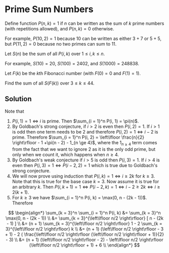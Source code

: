 # Prime Sum Numbers

Define function $P(n, k) = 1$ if $n$ can be written as the sum of $k$ prime numbers (with repetitions allowed), and $P(n, k) = 0$ otherwise.

For example, $P(10,2) = 1$ because $10$ can be written as either $3 + 7$ or $5 + 5$, but $P(11,2) = 0$ because no two primes can sum to $11$.

Let $S(n)$ be the sum of all $P(i,k)$ over $1 \le i,k \le n$.

For example, $S(10) = 20$, $S(100) = 2402$, and $S(1000) = 248838$.

Let $F(k)$ be the $k$th Fibonacci number (with $F(0) = 0$ and $F(1) = 1$).

Find the sum of all $S(F(k))$ over $3 \le k \le 44$.

## Solution

Note that

1. $P(i, 1) = 1 \iff i \text{ is prime}$. Then $\sum_{i = 1}^n P(i, 1) = \pi(n)$.
2. By Goldbach's strong conjecture, if $i > 2$ is even then $P(i, 2) = 1$. If $i > 1$ is odd then one term needs to be $2$ and therefore $P(i, 2) = 1 \iff i - 2 \text{ is prime}$. Therefore $\sum_{i = 1}^n P(i, 2) = \left\lfloor \frac{n}{2} \right\rfloor - 1 +\pi(n - 2) - 1_{n \ge 4}$, where the $1_{n \ge 4}$ term comes from the fact that we want to ignore $2$ as it is the only odd prime, but only when we count it, which happens when $n \ge 4$.
3. By Goldbach's weak conjecture if $i > 5$ is odd then $P(i, 3) = 1$. If $i > 4$ is even then $P(i, 3) = 1 \iff P(i - 2, 2)= 1$ which is true due to Goldbach's strong conjecture.
4. We will now prove using induction that $P(i, k) = 1 \iff i \ge 2k$ for $k \ge 3$. Note that this is true for the base case $k = 3$. Now assume it is true for an arbitrary $k$. Then $P(i, k + 1) = 1 \iff P(i - 2, k) = 1 \iff i - 2 \ge 2k \iff i \ge 2(k + 1)$.
5. For $k \ge 3$ we have $\sum_{i = 1}^n P(i, k) = \max(0, n - (2k - 1))$. Therefore

$$
\begin{align*}
\sum_{k = 3}^n \sum_{i = 1}^n P(i, k)
&= \sum_{k = 3}^n \max(0, n - (2k - 1)) \\
&= \sum_{k = 3}^{\left\lfloor n/2 \right\rfloor} [ n - (2k - 1) ] \\
&= (n + 1) \sum_{k = 3}^{\left\lfloor n/2 \right\rfloor} 1 - 2 \sum_{k = 3}^{\left\lfloor n/2 \right\rfloor} k \\
&= (n + 1) (\left\lfloor n/2 \right\rfloor - 3 + 1) - 2 ( \frac{\left\lfloor n/2 \right\rfloor (\left\lfloor n/2 \right\rfloor + 1)}{2} - 3) \\
&= (n + 1) (\left\lfloor n/2 \right\rfloor - 2) - \left\lfloor n/2 \right\rfloor (\left\lfloor n/2 \right\rfloor + 1) + 6 \\
\end{align*}
$$
